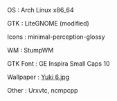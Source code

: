 OS
:  Arch Linux x86_64

GTK
:  LiteGNOME (modified)

Icons
:  minimal-perception-glossy

WM
:  StumpWM

GTK Font
:  GE Inspira Small Caps 10

Wallpaper
:  [Yuki 6.jpg](http://misc.barrucadu.co.uk/Yuki%206.jpg)

Other
:  Urxvtc, ncmpcpp


